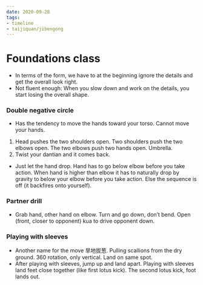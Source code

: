 ```yaml
---
date: 2020-09-28
tags:
- timeline
- taijiquan/jibengong
---
```


# Foundations class

* In terms of the form, we have to at the beginning ignore the details and get the overall look right.
* Not fluent enough: When you slow down and work on the details, you start losing the overall shape.

### Double negative circle
* Has the tendency to move the hands toward your torso.  Cannot move your hands.
1. Head pushes the two shoulders open.  Two shoulders push the two elbows open.  The two elbows push two hands open.  Umbrella.
2. Twist your dantian and it comes back.
* Just let the hand drop.  Hand has to go below elbow before you take action.  When hand is higher than elbow it has to naturally drop by gravity to below your elbow before you take action.  Else the sequence is off (it backfires onto yourself).

### Partner drill
* Grab hand, other hand on elbow.  Turn and go down, don’t bend.  Open (front, closer to opponent) kua to drive opponent down.

### Playing with sleeves
* Another name for the move 旱地拔葱. Pulling scallions from the dry ground.  360 rotation, only vertical.  Land on same spot.
* After playing with sleeves, jump up and land apart.  Playing with sleeves land feet close together (like first lotus kick).  The second lotus kick, foot lands out.


